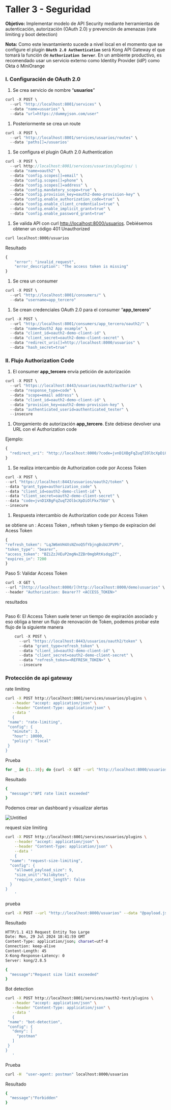 # Taller 3 - Seguridad

**Objetivo:** Implementar modelo de API Security mediante herramientas de autenticación, autorización (OAuth 2.0) y prevención de amenazas (rate limiting y boot detection)

**Nota:** Como este levantamiento sucede a nivel local en el momento que se configure el plugin **`OAuth 2.0 Authentication`** será Kong API Gateway el que tomará la función de **`Authorization Server`**. En un ambiente productivo, es recomendado usar un servicio externo como Identity Provider (idP) como Okta ó MiniOrange

### I. Configuración de OAuth 2.0

1. Se crea servicio de nombre “**usuarios**”

```jsx
curl -X POST \
  --url "http://localhost:8001/services" \
  --data "name=usuarios" \
  --data "url=https://dummyjson.com/user"
```

1. Posteriormente se crea un route 

```jsx
curl -X POST \
  --url "http://localhost:8001/services/usuarios/routes" \
  --data 'paths[]=/usuarios'
```

1. Se configura el plugin OAuth 2.0 Authentication

```jsx
curl -X POST \
  --url http://localhost:8001/services/usuarios/plugins/ \
  --data "name=oauth2" \
  --data "config.scopes[]=email" \
  --data "config.scopes[]=phone" \
  --data "config.scopes[]=address" \
  --data "config.mandatory_scope=true" \
  --data "config.provision_key=oauth2-demo-provision-key" \
  --data "config.enable_authorization_code=true" \
  --data "config.enable_client_credentials=true" \
  --data "config.enable_implicit_grant=true" \
  --data "config.enable_password_grant=true"
```

1. Se valida API con curl [http://localhost:8000/usuarios](http://localhost:8000/usuarios). Debiésemos obtener un código 401 Unauthorized

```bash
curl localhost:8000/usuarios
```

Resultado

```jsx
{
    "error": "invalid_request",
    "error_description": "The access token is missing"
}
```

1. Se crea un consumer

```jsx
curl -X POST \
  --url "http://localhost:8001/consumers/" \
  --data "username=app_tercero"
```

1. Se crean credenciales OAuth 2.0 para el consumer “**app_tercero**”

```jsx
curl -X POST \
  --url "http://localhost:8001/consumers/app_tercero/oauth2/" \
  --data "name=Oauth2 App example" \
  --data "client_id=oauth2-demo-client-id" \
  --data "client_secret=oauth2-demo-client-secret" \
  --data "redirect_uris[]=http://localhost:8000/usuarios" \
  --data "hash_secret=true"
```

### II. Flujo Authorization Code

1. El consumer **app_tercero** envía petición de autorización  

```jsx
curl -X POST \
  --url "https://localhost:8443/usuarios/oauth2/authorize" \
  --data "response_type=code" \
  --data "scope=email address" \
  --data "client_id=oauth2-demo-client-id" \
  --data "provision_key=oauth2-demo-provision-key" \
  --data "authenticated_userid=authenticated_tester" \
  --insecure
```

1. Otorgamiento de autorización **app_tercero**. Este debiese devolver una URL con el Authorization code 

Ejemplo:

```jsx
{
  "redirect_uri": "http://localhost:8000/?code=jvnD1XBgFqZuqT2OlbcXpDiOlFkx75bU"
}
```

1. Se realiza intercambio de Authorization code por Access Token

```jsx
curl -X POST \
--url "https://localhost:8443/usuarios/oauth2/token" \
--data "grant_type=authorization_code" \
--data "client_id=oauth2-demo-client-id" \
--data "client_secret=oauth2-demo-client-secret" \
--data "code=jvnD1XBgFqZuqT2OlbcXpDiOlFkx75bU" \
--insecure
```

1. Respuesta  intercambio de  Authorization code por  Access Token

se obtiene un :   Access Token , refresh token y tiempo de expiracion del Acess Token

```jsx
{
"refresh_token": "LqJW6mVH4XsNZnoQ5fYbjngBsbUJPVPh",
"token_type": "bearer",
"access_token": "BZiZzJVEuP2mgNvZZBr0mgbRtKsdqgZf",
"expires_in": 7200
}
```

Paso 5:  Validar  Access Token

```jsx
curl -X GET \
--url "[http://localhost:8000/](http://localhost:8000/demo)usuarios" \
--header "Authorization: Bearer?? <ACCESS_TOKEN>"
```

resultados

```bash

```

Paso 6:  El Access Token suele tener un tiempo de expiración asociado y eso obliga a tener un flujo de renovación de Token, podemos probar este flujo de la siguiente manera 

```jsx
	curl -X POST \
	  --url "https://localhost:8443/usuarios/oauth2/token" \
	  --data "grant_type=refresh_token" \
	  --data "client_id=oauth2-demo-client-id" \
	  --data "client_secret=oauth2-demo-client-secret" \
	  --data "refresh_token=<REFRESH_TOKEN>" \
	  --insecure

```

### Protección de api gateway

rate limiting

```bash
curl -X POST http://localhost:8001/services/usuarios/plugins \
   --header "accept: application/json" \
   --header "Content-Type: application/json" \
   --data '
   {
 "name": "rate-limiting",
 "config": {
   "minute": 3,
   "hour": 10000,
   "policy": "local"
 }
}
```

Prueba 

```bash
for _ in {1..10}; do {curl -X GET --url "http://localhost:8000/usuarios/auth/login" --header "Authorization: Bearer YJ3NKhFGxbd1wbvul8oXfQO26xejffWw"; sleep 1;}  done
```

Resultado

```bash
{
  "message":"API rate limit exceeded"
}
```

Podemos crear un dashboard y visualizar alertas

![Untitled](images/Untitled.png)

request size limiting

```bash
curl -X POST http://localhost:8001/services/usuarios/plugins \
    --header "accept: application/json" \
    --header "Content-Type: application/json" \
    --data '
    {
  "name": "request-size-limiting",
  "config": {
    "allowed_payload_size": 9,
    "size_unit":"kilobytes",
    "require_content_length": false
  }
}
    '
```

prueba

```bash
curl -X POST --url "http://localhost:8000/usuarios" --data "@payload.json" --header "Authorization: Bearer YJ3NKhFGxbd1wbvul8oXfQO26xejffWw"
```

Resultado 

```bash
HTTP/1.1 413 Request Entity Too Large
Date: Mon, 29 Jul 2024 18:41:59 GMT
Content-Type: application/json; charset=utf-8
Connection: keep-alive
Content-Length: 45
X-Kong-Response-Latency: 0
Server: kong/2.8.5

{
  "message":"Request size limit exceeded"
}
```

Bot detection

```bash
curl -X POST http://localhost:8001/services/oauth2-test/plugins \
   --header "accept: application/json" \
   --header "Content-Type: application/json" \
   --data '
   {
 "name": "bot-detection",
 "config": {
   "deny": [
     "postman"
   ]
 }
}
   '
```

Prueba

```bash
curl -H  "user-agent: postman" localhost:8000/usuarios
```

Resultado

```bash
{
  "message":"Forbidden"
}
```
